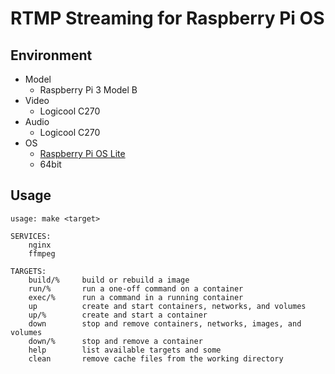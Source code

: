 # RTMP Streaming for Raspberry Pi OS

## Environment

* Model
  * Raspberry Pi 3 Model B
* Video
  * Logicool C270
* Audio
  * Logicool C270
* OS
  * [Raspberry Pi OS Lite](https://downloads.raspberrypi.org/raspios_lite_arm64/images/raspios_lite_arm64-2022-04-07/)
  * 64bit

## Usage

```
usage: make <target>

SERVICES:
    nginx
    ffmpeg

TARGETS:
    build/%     build or rebuild a image
    run/%       run a one-off command on a container
    exec/%      run a command in a running container
    up          create and start containers, networks, and volumes
    up/%        create and start a container
    down        stop and remove containers, networks, images, and volumes
    down/%      stop and remove a container
    help        list available targets and some
    clean       remove cache files from the working directory
```
